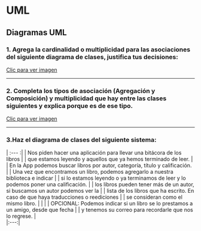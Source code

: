 # UML
## Diagramas UML

### 1. Agrega la cardinalidad o multiplicidad para las asociaciones del siguiente diagrama de clases, justifica tus decisiones:
[Clic para ver imagen](./foticos/uml1.png)

---


### 2. Completa los tipos de asociación (Agregación y Composición) y multiplicidad que hay entre las clases siguientes y explica porque es de ese tipo.
[Clic para ver imagen](./foticos/uml2.png)

*** 

### 3.Haz el diagrama de clases del siguiente sistema:
| :--- :|
| Nos piden hacer una aplicación para llevar una bitácora de los libros              |
| que estamos leyendo y aquellos que ya hemos terminado de leer.                     |
| En la App podemos buscar libros por autor, categoría, título y calificación.       |
| Una vez que encontramos un libro, podemos agregarlo a nuestra biblioteca e indicar |
| si lo estamos leyendo o ya terminamos de leer y lo podemos poner una calificación. |
| los libros pueden tener más de un autor, si buscamos un autor podemos ver la       |
| lista de los libros que ha escrito. En caso de que haya traducciones o reediciones | 
| se consideran como el mismo libro.                                                 |
|                                                                                    |
| OPCIONAL: Podemos indicar si un libro se lo prestamos a un amigo, desde que fecha  |
| y tenemos su correo para recordarle que nos lo regrese.                            |              
|:---:|

